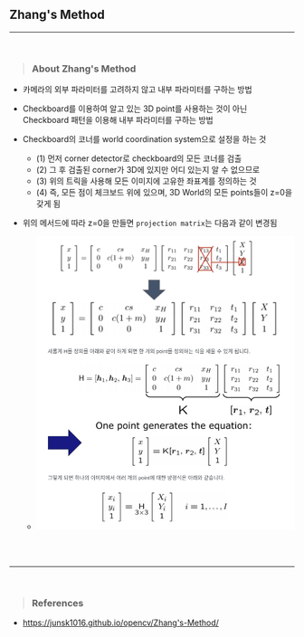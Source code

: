 ## Zhang's Method

---
<br/>

> ### About Zhang's Method

- 카메라의 외부 파라미터를 고려하지 않고 내부 파라미터를 구하는 방법
- Checkboard를 이용하여 알고 있는 3D point를 사용하는 것이 아닌 Checkboard 패턴을 이용해 내부 파라미터를 구하는 방법
- Checkboard의 코너를 world coordination system으로 설정을 하는 것
  - (1) 먼저 corner detector로 checkboard의 모든 코너를 검출
  - (2) 그 후 검출된 corner가 3D에 있지만 어디 있는지 알 수 없으므로
  - (3) 위의 트릭을 사용해 모든 이미지에 고유한 좌표계를 정의하는 것
  - (4) 즉, 모든 점이 체크보드 위에 있으며, 3D World의 모든 points들이 z=0을 갖게 됨

- 위의 메서드에 따라 z=0을 만들면 `projection matrix`는 다음과 같이 변경됨
  - ![Updated Projection Matrix](assets/readme_assets/updated_projection_matrix.png)


<br/>
<br/>

---
<br/>

> ### References

- https://junsk1016.github.io/opencv/Zhang's-Method/